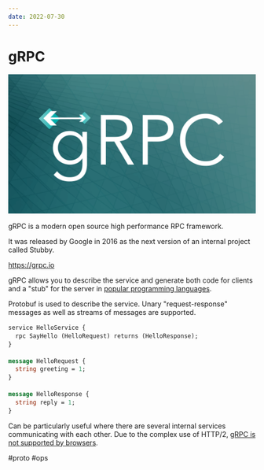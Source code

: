 ```yaml
---
date: 2022-07-30
---
```


# gRPC

![gRPC logo](grpc.png)

gRPC is a modern open source high performance RPC framework.

It was released by Google in 2016 as the next version of an internal project
called Stubby.

https://grpc.io

gRPC allows you to describe the service and generate both code for clients and
a "stub" for the server in [popular programming languages](https://grpc.io/docs/languages/).

Protobuf is used to describe the service.
Unary "request-response" messages as well as streams of messages are supported.

```proto
service HelloService {
  rpc SayHello (HelloRequest) returns (HelloResponse);
}

message HelloRequest {
  string greeting = 1;
}

message HelloResponse {
  string reply = 1;
}
```

Can be particularly useful where there are several internal services
communicating with each other. Due to the complex use of HTTP/2,
[gRPC is not supported by browsers](https://grpc.io/blog/state-of-grpc-web/).

#proto #ops
